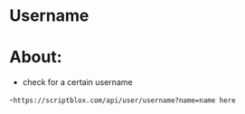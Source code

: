 # Username
# About:
- check for a certain username

 -```https://scriptblox.com/api/user/username?name=name here```
